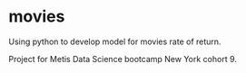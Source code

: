 # movies
Using python to develop model for movies rate of return.

Project for Metis Data Science bootcamp New York cohort 9.







